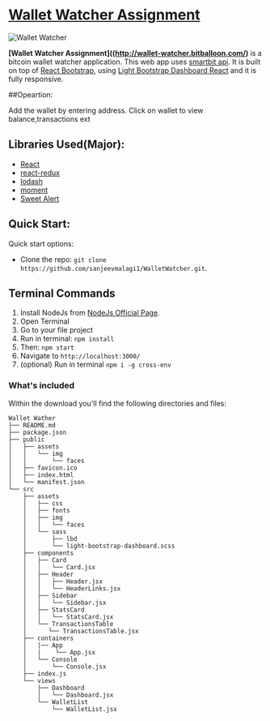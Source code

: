 # [Wallet Watcher Assignment](http://wallet-watcher.bitballoon.com/)

![Wallet Watcher](http://wallet-watcher.bitballoon.com/ScreenShot.jpg)


**[Wallet Watcher Assignment]((http://wallet-watcher.bitballoon.com/)** is a bitcoin wallet watcher application.
This web app uses [smartbit api](https://api.smartbit.com.au/). It is built on top of [React Bootstrap](https://react-bootstrap.github.io/), using [Light Bootstrap Dashboard React](http://lbd-react.creative-tim.com/) and it is fully responsive. 

##Opeartion: 

Add the wallet by entering address.
Click on wallet to view balance,transactions ext

## Libraries Used(Major):

+ [React](https://github.com/facebook/react)
+ [react-redux](https://github.com/reactjs/react-redux)
+ [lodash](https://github.com/lodash/lodash)
+ [moment](https://github.com/moment/moment)
+ [Sweet Alert](https://github.com/t4t5/sweetalert)

## Quick Start:

Quick start options:

+ Clone the repo: `git clone https://github.com/sanjeevmalagi1/WalletWatcher.git`.

## Terminal Commands

1. Install NodeJs from [NodeJs Official Page](https://nodejs.org/en).
2. Open Terminal
3. Go to your file project
4. Run in terminal: ```npm install```
5. Then: ```npm start```
6. Navigate to `http://localhost:3000/`
7. (optional) Run in terminal `npm i -g cross-env`

### What's included

Within the download you'll find the following directories and files:
```
Wallet Wather
├── README.md
├── package.json
├── public
│   ├── assets
│   │   └── img
│   │       └── faces
│   ├── favicon.ico
│   ├── index.html
│   └── manifest.json
└── src
    ├── assets
    │   ├── css
    │   ├── fonts
    │   ├── img
    │   │   └── faces
    │   └── sass
    │       ├── lbd
    │       └── light-bootstrap-dashboard.scss
    ├── components
    │   ├── Card
    │   │   └── Card.jsx
    │   ├── Header
    │   │   ├── Header.jsx
    │   │   └── HeaderLinks.jsx
    │   ├── Sidebar
    │   │   └── Sidebar.jsx
    │   ├── StatsCard
    │   │   └── StatsCard.jsx
    │   └── TransactionsTable
    │      └── TransactionsTable.jsx
    ├── containers
    │   |── App
    │   |    └── App.jsx
    │   └── Console
    │       └── Console.jsx
    ├── index.js
    └── views
        ├── Dashboard
        │   └── Dashboard.jsx
        └── WalletList
            └── WalletList.jsx
```
